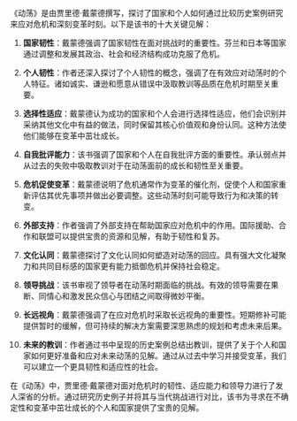《动荡》是由贾里德·戴蒙德撰写，探讨了国家和个人如何通过比较历史案例研究来应对危机和深刻变革时刻。以下是该书的十大关键见解：

1. **国家韧性**：戴蒙德强调了国家韧性在面对挑战时的重要性。芬兰和日本等国家通过调整和发展其政治、社会和经济结构成功克服了危机。

2. **个人韧性**：作者还深入探讨了个人韧性的概念，强调了在有效应对动荡时的个人特征。诸如诚实、谦逊和愿意从错误中汲取教训等品质在危机时期至关重要。

3. **选择性适应**：戴蒙德认为成功的国家和个人会进行选择性适应，他们会识别并采纳其他文化中有益的做法，同时保留其核心价值观和身份认同。这种方法使他们能够在变革中茁壮成长。

4. **自我批评能力**：该书强调了国家和个人在自我批评方面的重要性。承认弱点并从过去的失败中吸取教训对于在动荡面前的成长和韧性至关重要。

5. **危机促使变革**：戴蒙德说明了危机通常作为变革的催化剂，促使个人和国家重新评估其优先事项并做出必要调整。这些动荡时刻可能导致行为和决策的转变。

6. **外部支持**：作者强调了外部支持在帮助国家应对危机中的作用。国际援助、合作和联盟可以提供宝贵的资源和见解，有助于韧性和复苏。

7. **文化认同**：戴蒙德探讨了文化认同如何塑造对动荡的回应。具有强大文化凝聚力和共同目标感的国家更有能力抵御危机并保持社会稳定。

8. **领导挑战**：该书审视了领导者在动荡时期面临的挑战。有效的领导需要在果断、同情心和激发民众信心与团结之间取得微妙平衡。

9. **长远视角**：戴蒙德强调了在应对危机时采取长远视角的重要性。短期修补可能提供暂时的缓解，但可持续的解决方案需要深思熟虑的规划和考虑未来后果。

10. **未来的教训**：作者通过书中呈现的历史案例总结出教训，提供了关于个人和国家如何更好准备和应对未来动荡的见解。通过从过去中学习并接受变革，我们可以建立一个更具韧性和适应性的社会。

在《动荡》中，贾里德·戴蒙德对面对危机时的韧性、适应能力和领导力进行了发人深省的分析。通过研究历史例子并将其与当代挑战进行对比，该书为寻求在不确定性和变革中茁壮成长的个人和国家提供了宝贵的见解。